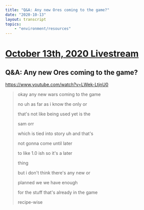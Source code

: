 ```yaml
---
title: "Q&A: Any new Ores coming to the game?"
date: "2020-10-13"
layout: transcript
topics:
    - "environment/resources"
---
```

# [October 13th, 2020 Livestream](../2020-10-13.md)
## Q&A: Any new Ores coming to the game?
https://www.youtube.com/watch?v=LWek-LtjnU0
> okay any new wars coming to the game
> 
> no uh as far as i know the only or
> 
> that's not like being used yet is the
> 
> sam orr
> 
> which is tied into story uh and that's
> 
> not gonna come until later
> 
> to like 1.0 ish so it's a later
> 
> thing
> 
> but i don't think there's any new or
> 
> planned we we have enough
> 
> for the stuff that's already in the game
> 
> recipe-wise
> 

